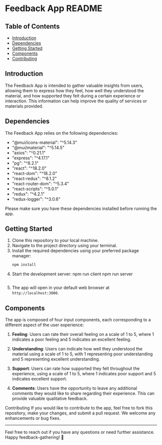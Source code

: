 # Feedback App README


## Table of Contents
- [Introduction](#introduction)
- [Dependencies](#dependencies)
- [Getting Started](#getting-started)
- [Components](#components)
- [Contributing](#contributing)

## Introduction

The Feedback App is intended to gather valuable insights from users, allowing them to express how they feel, how well they understood the material, and how supported they felt during a certain experience or interaction. This information can help improve the quality of services or materials provided.

## Dependencies

The Feedback App relies on the following dependencies:


- "@mui/icons-material": "^5.14.3"
- "@mui/material": "^5.14.5"
- "axios": "^0.21.1"
- "express": "^4.17.1"
- "pg": "^8.2.1"
- "react": "^18.2.0"
- "react-dom": "^18.2.0"
- "react-redux": "^8.1.2"
- "react-router-dom": "^5.3.4"
- "react-scripts": "^5.0.1"
- "redux": "^4.2.1"
- "redux-logger": "^3.0.6"

Please make sure you have these dependencies installed before running the app.

## Getting Started

1. Clone this repository to your local machine.
2. Navigate to the project directory using your terminal.
3. Install the required dependencies using your preferred package manager:
   ```bash
   npm install
   ```
4. Start the development server:
   npm run client
   npm run server
   ```
5. The app will open in your default web browser at `http://localhost:3000`.


## Components

The app is composed of four input components, each corresponding to a different aspect of the user experience:

1. **Feeling**: Users can rate their overall feeling on a scale of 1 to 5, where 1 indicates a poor feeling and 5 indicates an excellent feeling.

2. **Understanding**: Users can indicate how well they understood the material using a scale of 1 to 5, with 1 representing poor understanding and 5 representing excellent understanding.

3. **Support**: Users can rate how supported they felt throughout the experience, using a scale of 1 to 5, where 1 indicates poor support and 5 indicates excellent support.

4. **Comments**: Users have the opportunity to leave any additional comments they would like to share regarding their experience. This can provide valuable qualitative feedback.

Contributing
If you would like to contribute to the app, feel free to fork this repository, make your changes, and submit a pull request. We welcome any enhancements or bug fixes.






---

Feel free to reach out if you have any questions or need further assistance. Happy feedback-gathering! 🚀









